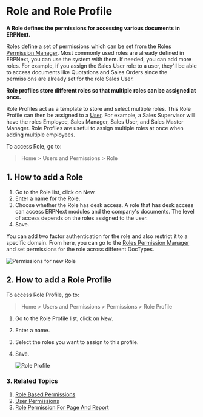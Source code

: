 <!-- add-breadcrumbs -->
# Role and Role Profile

**A Role defines the permissions for accessing various documents in ERPNext.**

Roles define a set of permissions which can be set from the [Roles Permission Manager](/docs/v13/user/manual/en/setting-up/users-and-permissions/role-based-permissions). Most commonly used roles are already defined in ERPNext, you can use the system with them. If needed, you can add more roles. For example, if you assign the Sales User role to a user, they'll be able to access documents like Quotations and Sales Orders since the permissions are already set for the role Sales User.

**Role profiles store different roles so that multiple roles can be assigned at once.**

Role Profiles act as a template to store and select multiple roles. This Role Profile can then be assigned to a [User](/docs/v13/user/manual/en/setting-up/users-and-permissions/adding-users). For example, a Sales Supervisor will have the roles Employee, Sales Manager, Sales User, and Sales Master Manager. Role Profiles are useful to assign multiple roles at once when adding multiple employees.

To access Role, go to:
> Home > Users and Permissions > Role

## 1. How to add a Role
1. Go to the Role list, click on New.
1. Enter a name for the Role.
1. Choose whether the Role has desk access. A role that has desk access can access ERPNext modules and the company's documents. The level of access depends on the roles assigned to the user.
1. Save.

You can add two factor authentication for the role and also restrict it to a specific domain. From here, you can go to the [Roles Permission Manager](/docs/v13/user/manual/en/setting-up/users-and-permissions/role-based-permissions) and set permissions for the role across different DocTypes.

![Permissions for new Role](/docs/v13/assets/img/users-and-permissions/role-permissions.png)

## 2. How to add a Role Profile

To access Role Profile, go to:
> Home > Users and Permissions > Permissions > Role Profile

1. Go to the Role Profile list, click on New.
1. Enter a name.
1. Select the roles you want to assign to this profile.
1. Save.

    ![Role Profile](/docs/v13/assets/img/users-and-permissions/role-profile.png)

### 3. Related Topics
1. [Role Based Permissions](/docs/v13/user/manual/en/setting-up/users-and-permissions/role-based-permissions)
1. [User Permissions](/docs/v13/user/manual/en/setting-up/users-and-permissions/user-permissions)
1. [Role Permission For Page And Report](/docs/v13/user/manual/en/setting-up/users-and-permissions/role-permission-for-page-and-report)

